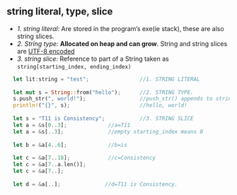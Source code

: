 ## string literal, type, slice
  - *1. string literal:* Are stored in the program’s exe(ie stack), these are also string slices.
  - *2. String type:* **Allocated on heap and can grow**. String and string slices are [UTF-8 encoded](/Languages/Programming_Languages/C/Character_Sets/)
  - *3. string slice:* Reference to part of a String taken as `string[starting_index, ending_index)`
```rust
  let lit:string = "test";                //1. STRING LITERAL
  
  let mut s = String::from("hello");      //2. STRING TYPE. 
  s.push_str(", world!");                 //push_str() appends to string
  println!("{}", s);                      //hello, world!
  
  let s = "T11 is Consistency";           //3. STRING SLICE
  let a = &s[0..3];             //a=T11
  let a = &s[..3];              //empty starting_index means 0
  
  let b = &a[4..6];             //b=is
  
  let c = &a[7..18];            //c=Consistency
  let c = &a[7..a.len()];
  let c = &a[7..];
  
  let d = &a[..];              //d=T11 is Consistency.   
```
